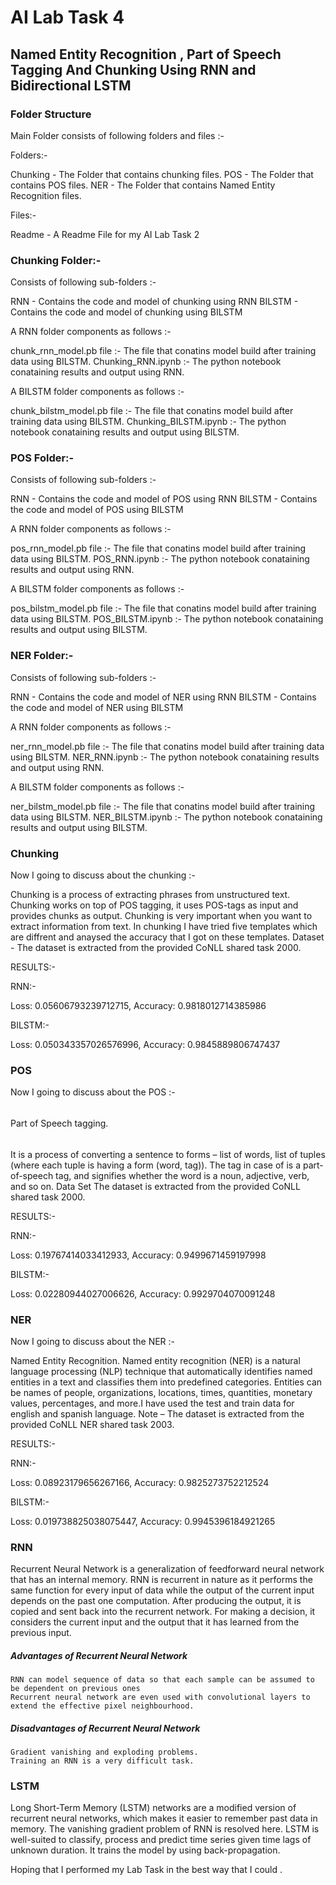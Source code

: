 

# AI Lab Task 4


## Named Entity Recognition , Part of Speech Tagging And Chunking Using RNN and Bidirectional LSTM


### Folder Structure



Main Folder consists of following folders and files :-

Folders:-

Chunking - The Folder that contains chunking files.
POS - The Folder that contains POS files.
NER - The Folder that contains Named Entity Recognition files.

Files:-

Readme - A Readme File for my AI Lab Task 2


### Chunking Folder:-

Consists of following sub-folders :-

RNN - Contains the code and model of chunking using RNN
BILSTM - Contains the code and model of chunking using BILSTM

A RNN folder components as follows :-

chunk_rnn_model.pb file :- The file that conatins model build after training data using BILSTM.
Chunking_RNN.ipynb :- The python notebook conataining results and output using RNN.

A BILSTM folder components as follows :-

chunk_bilstm_model.pb file :- The file that conatins model build after training data using BILSTM.
Chunking_BILSTM.ipynb :- The python notebook conataining results and output using BILSTM.


### POS Folder:-

Consists of following sub-folders :-

RNN - Contains the code and model of POS using RNN
BILSTM - Contains the code and model of POS using BILSTM

A RNN folder components as follows :-

pos_rnn_model.pb file :- The file that conatins model build after training data using BILSTM.
POS_RNN.ipynb :- The python notebook conataining results and output using RNN.

A BILSTM folder components as follows :-

pos_bilstm_model.pb file :- The file that conatins model build after training data using BILSTM.
POS_BILSTM.ipynb :- The python notebook conataining results and output using BILSTM.


### NER Folder:-

Consists of following sub-folders :-

RNN - Contains the code and model of NER using RNN
BILSTM - Contains the code and model of NER using BILSTM

A RNN folder components as follows :-

ner_rnn_model.pb file :- The file that conatins model build after training data using BILSTM.
NER_RNN.ipynb :- The python notebook conataining results and output using RNN.

A BILSTM folder components as follows :-

ner_bilstm_model.pb file :- The file that conatins model build after training data using BILSTM.
NER_BILSTM.ipynb :- The python notebook conataining results and output using BILSTM.


### Chunking

Now I going to discuss about the chunking :-

Chunking is a process of extracting phrases from unstructured text. Chunking works on top of POS tagging, it uses POS-tags as input and provides chunks as output. Chunking is very important when you want to extract information from text.
In chunking I have tried five templates which are diffrent and anaysed the accuracy that I got on these templates.
Dataset -
The dataset is extracted from the provided CoNLL shared task 2000. 

RESULTS:-

RNN:-

Loss: 0.05606793239712715,
Accuracy: 0.9818012714385986

BILSTM:-

Loss: 0.050343357026576996,
Accuracy: 0.9845889806747437


### POS

Now I going to discuss about the POS :-

######

Part of Speech tagging.

######
It is a process of converting a sentence to forms – list of words, list of tuples (where each tuple is having a form (word, tag)). The tag in case of is a part-of-speech tag, and signifies whether the word is a noun, adjective, verb, and so on.
Data Set
The dataset is extracted from the provided CoNLL shared task 2000. 


RESULTS:-

RNN:-

Loss: 0.19767414033412933,
Accuracy: 0.9499671459197998

BILSTM:-

Loss: 0.02280944027006626,
Accuracy: 0.9929704070091248


### NER

Now I going to discuss about the NER :-

Named Entity Recognition.
Named entity recognition (NER) is a natural language processing (NLP) technique that automatically identifies named entities in a text and classifies them into predefined categories. Entities can be names of people, organizations, locations, times, quantities, monetary values, percentages, and more.I have used the test and train data for english and spanish language. 
Note –
The dataset is extracted from the provided CoNLL NER shared task 2003. 

RESULTS:-

RNN:-

Loss: 0.08923179656267166,
Accuracy: 0.9825273752212524

BILSTM:-

Loss: 0.019738825038075447,
Accuracy: 0.9945396184921265


### RNN

Recurrent Neural Network is a generalization of feedforward neural network that has an internal memory. RNN is recurrent in nature as it performs the same function for every input of data while the output of the current input depends on the past one computation. After producing the output, it is copied and sent back into the recurrent network. For making a decision, it considers the current input and the output that it has learned from the previous input.

##### Advantages of Recurrent Neural Network

    RNN can model sequence of data so that each sample can be assumed to be dependent on previous ones
    Recurrent neural network are even used with convolutional layers to extend the effective pixel neighbourhood.

##### Disadvantages of Recurrent Neural Network

    Gradient vanishing and exploding problems.
    Training an RNN is a very difficult task.
    
### LSTM

Long Short-Term Memory (LSTM) networks are a modified version of recurrent neural networks, which makes it easier to remember past data in memory. The vanishing gradient problem of RNN is resolved here. LSTM is well-suited to classify, process and predict time series given time lags of unknown duration. It trains the model by using back-propagation.



Hoping that I performed my Lab Task in the best way that I could .
